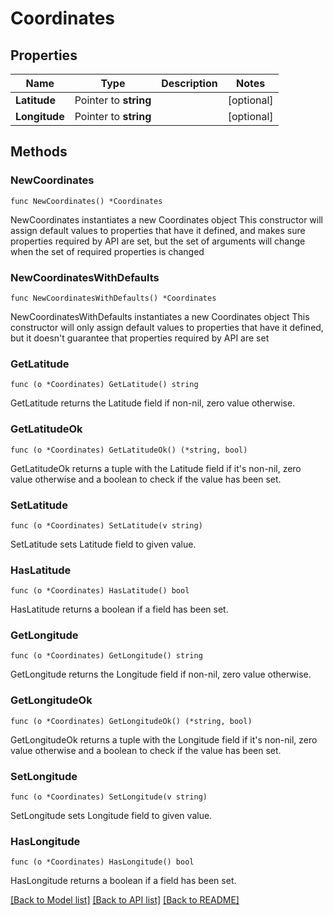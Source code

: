 # Coordinates

## Properties

Name | Type | Description | Notes
------------ | ------------- | ------------- | -------------
**Latitude** | Pointer to **string** |  | [optional] 
**Longitude** | Pointer to **string** |  | [optional] 

## Methods

### NewCoordinates

`func NewCoordinates() *Coordinates`

NewCoordinates instantiates a new Coordinates object
This constructor will assign default values to properties that have it defined,
and makes sure properties required by API are set, but the set of arguments
will change when the set of required properties is changed

### NewCoordinatesWithDefaults

`func NewCoordinatesWithDefaults() *Coordinates`

NewCoordinatesWithDefaults instantiates a new Coordinates object
This constructor will only assign default values to properties that have it defined,
but it doesn't guarantee that properties required by API are set

### GetLatitude

`func (o *Coordinates) GetLatitude() string`

GetLatitude returns the Latitude field if non-nil, zero value otherwise.

### GetLatitudeOk

`func (o *Coordinates) GetLatitudeOk() (*string, bool)`

GetLatitudeOk returns a tuple with the Latitude field if it's non-nil, zero value otherwise
and a boolean to check if the value has been set.

### SetLatitude

`func (o *Coordinates) SetLatitude(v string)`

SetLatitude sets Latitude field to given value.

### HasLatitude

`func (o *Coordinates) HasLatitude() bool`

HasLatitude returns a boolean if a field has been set.

### GetLongitude

`func (o *Coordinates) GetLongitude() string`

GetLongitude returns the Longitude field if non-nil, zero value otherwise.

### GetLongitudeOk

`func (o *Coordinates) GetLongitudeOk() (*string, bool)`

GetLongitudeOk returns a tuple with the Longitude field if it's non-nil, zero value otherwise
and a boolean to check if the value has been set.

### SetLongitude

`func (o *Coordinates) SetLongitude(v string)`

SetLongitude sets Longitude field to given value.

### HasLongitude

`func (o *Coordinates) HasLongitude() bool`

HasLongitude returns a boolean if a field has been set.


[[Back to Model list]](../README.md#documentation-for-models) [[Back to API list]](../README.md#documentation-for-api-endpoints) [[Back to README]](../README.md)


